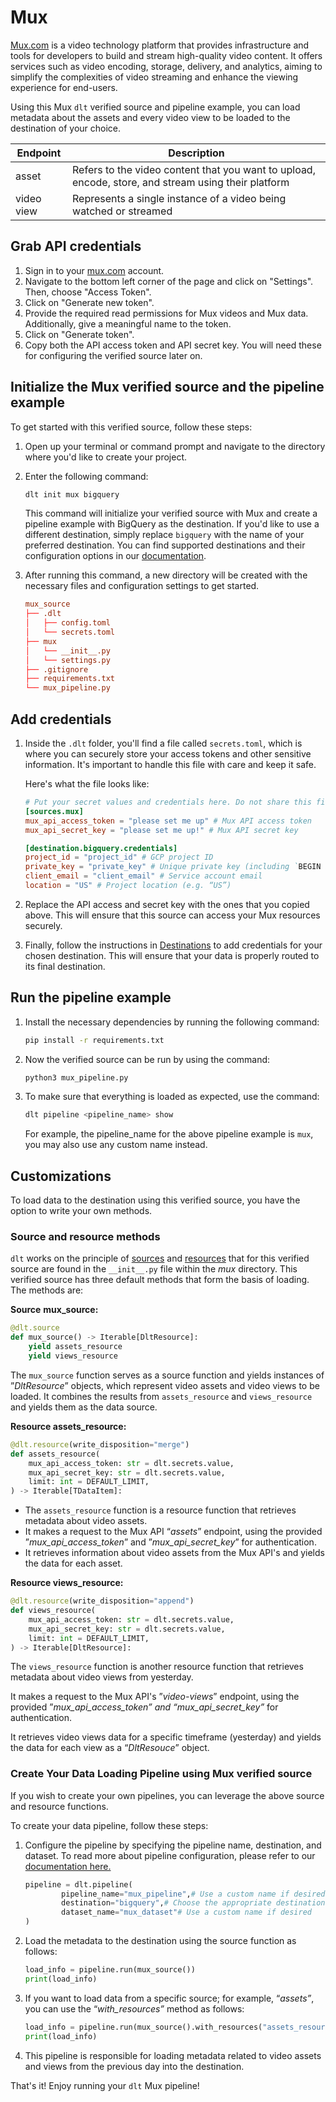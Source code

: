 # Mux

[Mux.com](http://mux.com/) is a video technology platform that provides infrastructure and tools for developers to build and stream high-quality video content.
It offers services such as video encoding, storage, delivery, and analytics, aiming to simplify the complexities of video streaming and enhance the viewing experience for end-users.

Using this Mux `dlt` verified source and pipeline example, you can load metadata about the assets and every video view to be loaded to the destination of your choice.

| Endpoint    | Description                                                                                         |
|-------------|-----------------------------------------------------------------------------------------------------|
| asset       | Refers to the video content that you want to upload, encode, store, and stream using their platform |
| video view  | Represents a single instance of a video being watched or streamed                                   |

## Grab API credentials

1. Sign in to your [mux.com](http://mux.com/) account.
2. Navigate to the bottom left corner of the page and click on "Settings". Then, choose "Access Token".
3. Click on "Generate new token".
4. Provide the required read permissions for Mux videos and Mux data. Additionally, give a meaningful name to the token.
5. Click on "Generate token".
6. Copy both the API access token and API secret key. You will need these for configuring the verified source later on.

## Initialize the Mux verified source and the pipeline example

To get started with this verified source, follow these steps:

1. Open up your terminal or command prompt and navigate to the directory where you'd like to create your project.
2. Enter the following command:

    ```bash
    dlt init mux bigquery
    ```

    This command will initialize your verified source with Mux and create a pipeline example with BigQuery as the destination.
    If you'd like to use a different destination, simply replace `bigquery` with the name of your preferred destination.
    You can find supported destinations and their configuration options in our [documentation](../destinations/duckdb).

3. After running this command, a new directory will be created with the necessary files and configuration settings to get started.

    ```toml
    mux_source
    ├── .dlt
    │   ├── config.toml
    │   └── secrets.toml
    ├── mux
    │   └── __init__.py
    │   └── settings.py
    ├── .gitignore
    ├── requirements.txt
    └── mux_pipeline.py
    ```


## **Add credentials**

1. Inside the `.dlt` folder, you'll find a file called `secrets.toml`, which is where you can securely store your access tokens and other sensitive information. It's important to handle this file with care and keep it safe.

    Here's what the file looks like:

    ```toml
    # Put your secret values and credentials here. Do not share this file and do not push it to github
    [sources.mux]
    mux_api_access_token = "please set me up" # Mux API access token
    mux_api_secret_key = "please set me up!" # Mux API secret key

    [destination.bigquery.credentials]
    project_id = "project_id" # GCP project ID
    private_key = "private_key" # Unique private key (including `BEGIN and END PRIVATE KEY`)
    client_email = "client_email" # Service account email
    location = "US" # Project location (e.g. “US”)
    ```

2. Replace the API access and secret key with the ones that you copied above.
   This will ensure that this source can access your Mux resources securely.
3. Finally, follow the instructions in [Destinations](../destinations/duckdb) to add credentials for your chosen destination.
   This will ensure that your data is properly routed to its final destination.

## Run the pipeline example

1. Install the necessary dependencies by running the following command:

    ```bash
    pip install -r requirements.txt
    ```

2. Now the verified source can be run by using the command:

    ```bash
    python3 mux_pipeline.py
    ```

3. To make sure that everything is loaded as expected, use the command:

    ```bash
    dlt pipeline <pipeline_name> show
    ```

    For example, the pipeline_name for the above pipeline example is `mux`, you may also use any custom name instead.


## Customizations

To load data to the destination using this verified source, you have the option to write your own methods.

### **Source and resource methods**

`dlt` works on the principle of [sources](https://dlthub.com/docs/general-usage/source) and [resources](https://dlthub.com/docs/general-usage/resource)
that for this verified source are found in the `__init__.py` file within the *mux* directory.
This verified source has three default methods that form the basis of loading. The methods are:

**Source** **mux_source:**

```python
@dlt.source
def mux_source() -> Iterable[DltResource]:
    yield assets_resource
    yield views_resource
```

The `mux_source` function serves as a source function and yields instances of ”*DltResource*” objects, which represent video assets and video views to be loaded.
It combines the results from `assets_resource` and `views_resource` and yields them as the data source.

**Resource assets_resource:**

```python
@dlt.resource(write_disposition="merge")
def assets_resource(
    mux_api_access_token: str = dlt.secrets.value,
    mux_api_secret_key: str = dlt.secrets.value,
    limit: int = DEFAULT_LIMIT,
) -> Iterable[TDataItem]:
```

- The `assets_resource` function is a resource function that retrieves metadata about video assets.
- It makes a request to the Mux API “*assets*” endpoint, using the provided ”*mux_api_access_token*” and ”*mux_api_secret_key*” for authentication.
- It retrieves information about video assets from the Mux API's and yields the data for each asset.

**Resource views_resource:**

```python
@dlt.resource(write_disposition="append")
def views_resource(
    mux_api_access_token: str = dlt.secrets.value,
    mux_api_secret_key: str = dlt.secrets.value,
    limit: int = DEFAULT_LIMIT,
) -> Iterable[DltResource]:
```

The `views_resource` function is another resource function that retrieves metadata about video views from yesterday.

It makes a request to the Mux API's ”*video-views*” endpoint, using the provided  ”*mux_api_access_token” and “mux_api_secret_key”* for authentication.

It retrieves video views data for a specific timeframe (yesterday) and yields the data for each view as a “*DltResouce*” object.

### **Create Your Data Loading Pipeline using Mux verified source**

If you wish to create your own pipelines, you can leverage the above source and resource functions.

To create your data pipeline, follow these steps:

1. Configure the pipeline by specifying the pipeline name, destination, and dataset. To read more about pipeline configuration, please refer to our [documentation here.](https://dlthub.com/docs/general-usage/pipeline)

    ```python
    pipeline = dlt.pipeline(
    		pipeline_name="mux_pipeline",# Use a custom name if desired
    		destination="bigquery",# Choose the appropriate destination (e.g., duckdb, redshift, post)
    		dataset_name="mux_dataset"# Use a custom name if desired
    )
    ```

2. Load the metadata to the destination using the source function as follows:

    ```python
    load_info = pipeline.run(mux_source())
    print(load_info)
    ```

3. If you want to load data from a specific source; for example, “*assets”*, you can use the “*with_resources”* method as follows:

    ```python
    load_info = pipeline.run(mux_source().with_resources("assets_resource")
    print(load_info)
    ```

4. This pipeline is responsible for loading metadata related to video assets and views from the previous day into the destination.

That's it! Enjoy running your `dlt` Mux pipeline!
